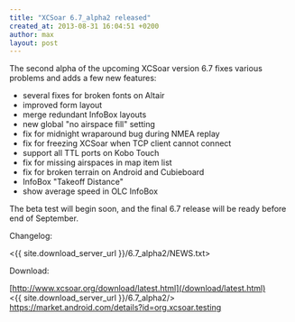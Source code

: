 ```yaml
---
title: "XCSoar 6.7_alpha2 released"
created_at: 2013-08-31 16:04:51 +0200
author: max
layout: post
---
```

The second alpha of the upcoming XCSoar version 6.7 fixes various
problems and adds a few new features:

* several fixes for broken fonts on Altair
* improved form layout
* merge redundant InfoBox layouts
* new global "no airspace fill" setting
* fix for midnight wraparound bug during NMEA replay
* fix for freezing XCSoar when TCP client cannot connect
* support all TTL ports on Kobo Touch
* fix for missing airspaces in map item list
* fix for broken terrain on Android and Cubieboard
* InfoBox "Takeoff Distance"
* show average speed in OLC InfoBox

The beta test will begin soon, and the final 6.7 release will be ready
before end of September.

Changelog:

 <{{ site.download_server_url }}/6.7_alpha2/NEWS.txt>

Download:

 [http://www.xcsoar.org/download/latest.html](/download/latest.html)  
 <{{ site.download_server_url }}/6.7_alpha2/>  
 <https://market.android.com/details?id=org.xcsoar.testing>
